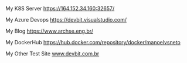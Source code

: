 My K8S Server
https://164.152.34.160:32657/

My Azure Devops
https://devbit.visualstudio.com/

My Blog
https://www.archse.eng.br/

My DockerHub 
https://hub.docker.com/repository/docker/manoelvsneto

My Other Test Site
www.devbit.com.br
